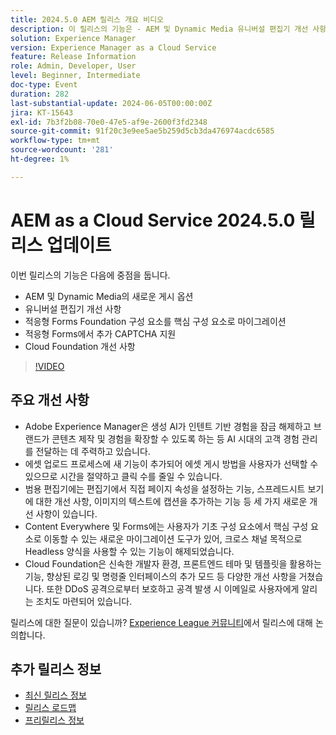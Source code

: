 ```yaml
---
title: 2024.5.0 AEM 릴리스 개요 비디오
description: 이 릴리스의 기능은 - AEM 및 Dynamic Media 유니버설 편집기 개선 사항에 대한 새로운 게시 옵션 적응형 Forms Foundation 구성 요소를 핵심 구성 요소로 마이그레이션 적응형 Forms Cloud Foundation 개선 사항의 Captcha 추가 지원 기능에 중점을 둡니다.
solution: Experience Manager
version: Experience Manager as a Cloud Service
feature: Release Information
role: Admin, Developer, User
level: Beginner, Intermediate
doc-type: Event
duration: 282
last-substantial-update: 2024-06-05T00:00:00Z
jira: KT-15643
exl-id: 7b3f2b08-70e0-47e5-af9e-2600f3fd2348
source-git-commit: 91f20c3e9ee5ae5b259d5cb3da476974acdc6585
workflow-type: tm+mt
source-wordcount: '281'
ht-degree: 1%

---
```


# AEM as a Cloud Service 2024.5.0 릴리스 업데이트

이번 릴리스의 기능은 다음에 중점을 둡니다.

* AEM 및 Dynamic Media의 새로운 게시 옵션
* 유니버설 편집기 개선 사항
* 적응형 Forms Foundation 구성 요소를 핵심 구성 요소로 마이그레이션
* 적응형 Forms에서 추가 CAPTCHA 지원
* Cloud Foundation 개선 사항

>[!VIDEO](https://video.tv.adobe.com/v/3429503/?learn=on)

## 주요 개선 사항

* Adobe Experience Manager은 생성 AI가 인텐트 기반 경험을 잠금 해제하고 브랜드가 콘텐츠 제작 및 경험을 확장할 수 있도록 하는 등 AI 시대의 고객 경험 관리를 전달하는 데 주력하고 있습니다.
* 에셋 업로드 프로세스에 새 기능이 추가되어 에셋 게시 방법을 사용자가 선택할 수 있으므로 시간을 절약하고 클릭 수를 줄일 수 있습니다.
* 범용 편집기에는 편집기에서 직접 페이지 속성을 설정하는 기능, 스프레드시트 보기에 대한 개선 사항, 이미지의 텍스트에 캡션을 추가하는 기능 등 세 가지 새로운 개선 사항이 있습니다.
* Content Everywhere 및 Forms에는 사용자가 기초 구성 요소에서 핵심 구성 요소로 이동할 수 있는 새로운 마이그레이션 도구가 있어, 크로스 채널 목적으로 Headless 양식을 사용할 수 있는 기능이 해제되었습니다.
* Cloud Foundation은 신속한 개발자 환경, 프론트엔드 테마 및 템플릿을 활용하는 기능, 향상된 로깅 및 명령줄 인터페이스의 추가 모드 등 다양한 개선 사항을 거쳤습니다. 또한 DDoS 공격으로부터 보호하고 공격 발생 시 이메일로 사용자에게 알리는 조치도 마련되어 있습니다.


릴리스에 대한 질문이 있습니까?  [Experience League 커뮤니티](https://adobe.ly/44Ofo8H)에서 릴리스에 대해 논의합니다.

## 추가 릴리스 정보

* [최신 릴리스 정보](https://experienceleague.adobe.com/docs/experience-manager-cloud-service/content/release-notes/home.html?lang=ko)
* [릴리스 로드맵](https://experienceleague.adobe.com/docs/experience-manager-release-information/aem-release-updates/update-releases-roadmap.html?lang=ko)
* [프리릴리스 정보](https://experienceleague.adobe.com/docs/experience-manager-cloud-service/content/release-notes/prerelease.html?lang=ko)
